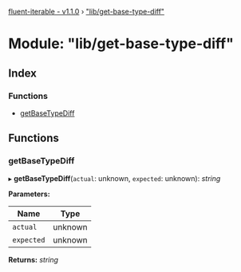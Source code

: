 [fluent-iterable - v1.1.0](../README.md) › ["lib/get-base-type-diff"](_lib_get_base_type_diff_.md)

# Module: "lib/get-base-type-diff"

## Index

### Functions

* [getBaseTypeDiff](_lib_get_base_type_diff_.md#getbasetypediff)

## Functions

###  getBaseTypeDiff

▸ **getBaseTypeDiff**(`actual`: unknown, `expected`: unknown): *string*

**Parameters:**

Name | Type |
------ | ------ |
`actual` | unknown |
`expected` | unknown |

**Returns:** *string*

